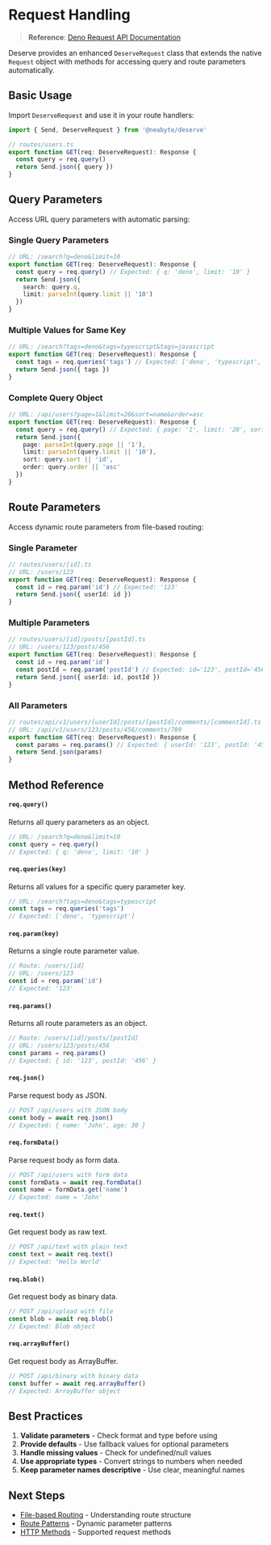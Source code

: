 # Request Handling

> **Reference**: [Deno Request API Documentation](https://docs.deno.com/deploy/classic/api/runtime-request/)

Deserve provides an enhanced `DeserveRequest` class that extends the native `Request` object with methods for accessing query and route parameters automatically.

## Basic Usage

Import `DeserveRequest` and use it in your route handlers:

```typescript
import { Send, DeserveRequest } from '@neabyte/deserve'

// routes/users.ts
export function GET(req: DeserveRequest): Response {
  const query = req.query()
  return Send.json({ query })
}
```

## Query Parameters

Access URL query parameters with automatic parsing:

### Single Query Parameters
```typescript
// URL: /search?q=deno&limit=10
export function GET(req: DeserveRequest): Response {
  const query = req.query() // Expected: { q: 'deno', limit: '10' }
  return Send.json({
    search: query.q,
    limit: parseInt(query.limit || '10')
  })
}
```

### Multiple Values for Same Key
```typescript
// URL: /search?tags=deno&tags=typescript&tags=javascript
export function GET(req: DeserveRequest): Response {
  const tags = req.queries('tags') // Expected: ['deno', 'typescript', 'javascript']
  return Send.json({ tags })
}
```

### Complete Query Object
```typescript
// URL: /api/users?page=1&limit=20&sort=name&order=asc
export function GET(req: DeserveRequest): Response {
  const query = req.query() // Expected: { page: '1', limit: '20', sort: 'name', order: 'asc' }
  return Send.json({
    page: parseInt(query.page || '1'),
    limit: parseInt(query.limit || '10'),
    sort: query.sort || 'id',
    order: query.order || 'asc'
  })
}
```

## Route Parameters

Access dynamic route parameters from file-based routing:

### Single Parameter
```typescript
// routes/users/[id].ts
// URL: /users/123
export function GET(req: DeserveRequest): Response {
  const id = req.param('id') // Expected: '123'
  return Send.json({ userId: id })
}
```

### Multiple Parameters
```typescript
// routes/users/[id]/posts/[postId].ts
// URL: /users/123/posts/456
export function GET(req: DeserveRequest): Response {
  const id = req.param('id')
  const postId = req.param('postId') // Expected: id='123', postId='456'
  return Send.json({ userId: id, postId })
}
```

### All Parameters
```typescript
// routes/api/v1/users/[userId]/posts/[postId]/comments/[commentId].ts
// URL: /api/v1/users/123/posts/456/comments/789
export function GET(req: DeserveRequest): Response {
  const params = req.params() // Expected: { userId: '123', postId: '456', commentId: '789' }
  return Send.json(params)
}
```

## Method Reference

#### `req.query()`
Returns all query parameters as an object.

```typescript
// URL: /search?q=deno&limit=10
const query = req.query()
// Expected: { q: 'deno', limit: '10' }
```

#### `req.queries(key)`
Returns all values for a specific query parameter key.

```typescript
// URL: /search?tags=deno&tags=typescript
const tags = req.queries('tags')
// Expected: ['deno', 'typescript']
```

#### `req.param(key)`
Returns a single route parameter value.

```typescript
// Route: /users/[id]
// URL: /users/123
const id = req.param('id')
// Expected: '123'
```

#### `req.params()`
Returns all route parameters as an object.

```typescript
// Route: /users/[id]/posts/[postId]
// URL: /users/123/posts/456
const params = req.params()
// Expected: { id: '123', postId: '456' }
```

#### `req.json()`
Parse request body as JSON.

```typescript
// POST /api/users with JSON body
const body = await req.json()
// Expected: { name: 'John', age: 30 }
```

#### `req.formData()`
Parse request body as form data.

```typescript
// POST /api/users with form data
const formData = await req.formData()
const name = formData.get('name')
// Expected: name = 'John'
```

#### `req.text()`
Get request body as raw text.

```typescript
// POST /api/text with plain text
const text = await req.text()
// Expected: 'Hello World'
```

#### `req.blob()`
Get request body as binary data.

```typescript
// POST /api/upload with file
const blob = await req.blob()
// Expected: Blob object
```

#### `req.arrayBuffer()`
Get request body as ArrayBuffer.

```typescript
// POST /api/binary with binary data
const buffer = await req.arrayBuffer()
// Expected: ArrayBuffer object
```

## Best Practices

1. **Validate parameters** - Check format and type before using
2. **Provide defaults** - Use fallback values for optional parameters
3. **Handle missing values** - Check for undefined/null values
4. **Use appropriate types** - Convert strings to numbers when needed
5. **Keep parameter names descriptive** - Use clear, meaningful names

## Next Steps

- [File-based Routing](/core-concepts/file-based-routing) - Understanding route structure
- [Route Patterns](/core-concepts/route-patterns) - Dynamic parameter patterns
- [HTTP Methods](/core-concepts/http-methods) - Supported request methods
